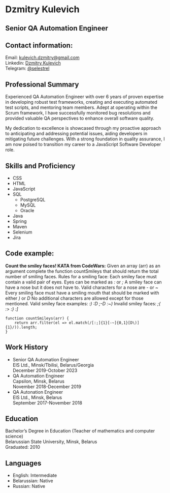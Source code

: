 # Dzmitry Kulevich

## Senior QA Automation Engineer

## Contact information:
 
Email: [kulevich.dzmitry@gmail.com](mailto:kulevich.dzmitry@gmail.com)\
Linkedin: [Dzmitry Kulevich](https://www.linkedin.com/in/dzmitry-kulevich/)\
Telegram: [@selestrel](https://t.me/selestrel)

## Professional Summary

Experienced QA Automation Engineer with over 6 years of proven expertise in developing robust test frameworks, creating and executing automated test scripts, and mentoring team members. Adept at operating within the Scrum framework, I have successfully monitored bug resolutions and provided valuable QA perspectives to enhance overall software quality.

My dedication to excellence is showcased through my proactive approach to anticipating and addressing potential issues, aiding developers in mitigating future challenges. With a strong foundation in quality assurance, I am now poised to transition my career to a JavaScript Software Developer role.

## Skills and Proficiency

+ CSS
+ HTML
+ JavaScript
+ SQL
    + PostgreSQL
    + MySQL
    + Oracle
+ Java
+ Spring
+ Maven
+ Selenium
+ Jira

## Code example:

**Count the smiley faces! KATA from CodeWars:** Given an array (arr) as an argument complete the function countSmileys that should return the total number of smiling faces.
Rules for a smiling face:
Each smiley face must contain a valid pair of eyes. Eyes can be marked as *:* or *;*
A smiley face can have a nose but it does not have to. Valid characters for a nose are *-* or *~*
Every smiling face must have a smiling mouth that should be marked with either *)* or *D*
No additional characters are allowed except for those mentioned.
Valid smiley face examples: *:) :D ;-D :~)*
Invalid smiley faces: *;( :> :} :]*

```
function countSmileys(arr) {
    return arr.filter(el => el.match(/[:;]{1}[-~]{0,1}[D\)]{1}/)).length;
}
```

## Work History

+   Senior QA Automation Engineer\
    EIS Ltd., Minsk/Tbilisi, Belarus/Georgia\
    December 2019-October 2023
+   QA Automation Engineer\
    Capsilon, Minsk, Belarus\
    November 2018-December 2019
+   QA Autonation Engineer\
    EIS Ltd., Minsk, Belarus\
    September 2017-November 2018

## Education

Bachelor’s Degree in Education (Teacher of mathematics and computer science)\
Belarussian State University, Minsk, Belarus\
Graduated: 2010

## Languages
+ English: Intermediate
+ Belarussian: Native
+ Russian: Native




